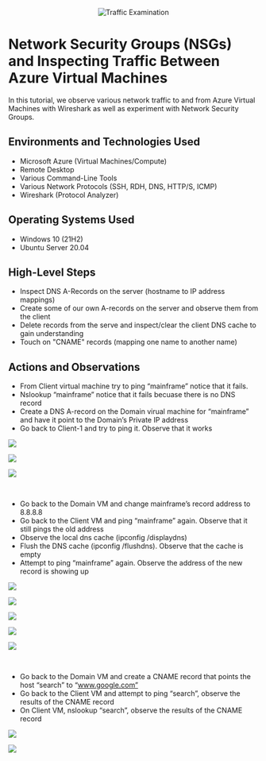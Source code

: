 <p align="center">
<img src="https://i.imgur.com/Ua7udoS.png" alt="Traffic Examination"/>
</p>

<h1>Network Security Groups (NSGs) and Inspecting Traffic Between Azure Virtual Machines</h1>
In this tutorial, we observe various network traffic to and from Azure Virtual Machines with Wireshark as well as experiment with Network Security Groups. <br />


<h2>Environments and Technologies Used</h2>

- Microsoft Azure (Virtual Machines/Compute)
- Remote Desktop
- Various Command-Line Tools
- Various Network Protocols (SSH, RDH, DNS, HTTP/S, ICMP)
- Wireshark (Protocol Analyzer)

<h2>Operating Systems Used </h2>

- Windows 10 (21H2)
- Ubuntu Server 20.04

<h2>High-Level Steps</h2>

- Inspect DNS A-Records on the server (hostname to IP address mappings)
- Create some of our own A-records on the server and observe them from the client
- Delete records from the serve and inspect/clear the client DNS cache to gain understanding
- Touch on "CNAME" records (mapping one name to another name)

<h2>Actions and Observations</h2>

<p>

- From Client virtual machine try to ping “mainframe” notice that it fails.
- Nslookup “mainframe” notice that it fails becuase there is no DNS record
- Create a DNS A-record on the Domain virual machine for “mainframe” and have it point to the Domain’s Private IP address
- Go back to Client-1 and try to ping it. Observe that it works

</p>
<p>
<img src="https://github.com/vannessacates/azure-network-protocols/assets/140145473/944c7f0a-7293-4f16-838d-0e756dd31d0e"/>
</p>
<p>
<img src="https://github.com/vannessacates/azure-network-protocols/assets/140145473/0d4be3a4-c8c6-49df-89e6-9adbfd7e9af3"/>
</p>
<p>
<img src="https://github.com/vannessacates/azure-network-protocols/assets/140145473/5c778819-4ad1-4f22-82a5-e134333f2a8a"/>
</p>
<br />

<p>

- Go back to the Domain VM and change mainframe’s record address to 8.8.8.8
- Go back to the Client VM and ping “mainframe” again. Observe that it still pings the old address
- Observe the local dns cache (ipconfig /displaydns)
- Flush the DNS cache (ipconfig /flushdns). Observe that the cache is empty
- Attempt to ping “mainframe” again. Observe the address of the new record is showing up

</p>
<p>
<img src="https://github.com/vannessacates/azure-network-protocols/assets/140145473/d0a73005-6dff-4098-86f7-0d181d495e20"/>
</p>
<p>
<img src="https://github.com/vannessacates/azure-network-protocols/assets/140145473/ff6f2925-9879-45c4-8742-00e45bff4e0d"/>
</p>
<p>
<img src="https://github.com/vannessacates/azure-network-protocols/assets/140145473/6c2d8c5f-e051-4228-bf81-7e2addf5d718"/>
</p>
<p>
<img src="https://github.com/vannessacates/azure-network-protocols/assets/140145473/8cce6261-c77e-440f-8831-dcd5887f7dd5)"/>
</p>
<p>
<img src="https://github.com/vannessacates/azure-network-protocols/assets/140145473/1d4075a5-116d-42ed-aab4-7adcb461d712"/>
</p>
<br />


<p>

- Go back to the Domain VM and create a CNAME record that points the host “search” to “www.google.com”
- Go back to the Client VM and attempt to ping “search”, observe the results of the CNAME record
- On Client VM, nslookup “search”, observe the results of the CNAME record

</p>
<p>
<img src="https://github.com/vannessacates/azure-network-protocols/assets/140145473/22758a65-252d-4953-b9c3-9e10d469fd20"/>
</p>
<p>
<img src="https://github.com/vannessacates/azure-network-protocols/assets/140145473/954cdcbd-e6c1-4570-9f1a-498ba760e594"/>
</p>
<br />
